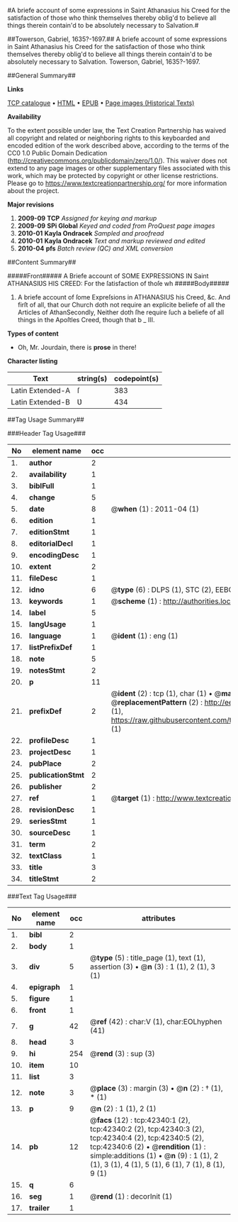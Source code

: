 #A briefe account of some expressions in Saint Athanasius his Creed for the satisfaction of those who think themselves thereby oblig'd to believe all things therein contain'd to be absolutely necessary to Salvation.#

##Towerson, Gabriel, 1635?-1697.##
A briefe account of some expressions in Saint Athanasius his Creed for the satisfaction of those who think themselves thereby oblig'd to believe all things therein contain'd to be absolutely necessary to Salvation.
Towerson, Gabriel, 1635?-1697.

##General Summary##

**Links**

[TCP catalogue](http://www.ota.ox.ac.uk/tcp/)  • 
[HTML](http://tei.it.ox.ac.uk/tcp/Texts-HTML/free/A62/A62997.html)  • 
[EPUB](http://tei.it.ox.ac.uk/tcp/Texts-EPUB/free/A62/A62997.epub) • 
[Page images (Historical Texts)](https://historicaltexts.jisc.ac.uk/eebo-09053844e)

**Availability**

To the extent possible under law, the Text Creation Partnership has waived all copyright and related or neighboring rights to this keyboarded and encoded edition of the work described above, according to the terms of the CC0 1.0 Public Domain Dedication (http://creativecommons.org/publicdomain/zero/1.0/). This waiver does not extend to any page images or other supplementary files associated with this work, which may be protected by copyright or other license restrictions. Please go to https://www.textcreationpartnership.org/ for more information about the project.

**Major revisions**

1. __2009-09__ __TCP__ *Assigned for keying and markup*
1. __2009-09__ __SPi Global__ *Keyed and coded from ProQuest page images*
1. __2010-01__ __Kayla Ondracek__ *Sampled and proofread*
1. __2010-01__ __Kayla Ondracek__ *Text and markup reviewed and edited*
1. __2010-04__ __pfs__ *Batch review (QC) and XML conversion*

##Content Summary##

#####Front#####
A Briefe account of SOME EXPRESSIONS IN Saint ATHANASIƲS HIS CREED: For the ſatisfaction of thoſe wh
#####Body#####

1. A briefe account of ſome Expreſsions in ATHANASIUS his Creed, &c.
And firſt of all, that our Church doth not require an explicite beliefe of all the Articles of AthanSecondly, Neither doth ſhe require ſuch a beliefe of all things in the Apoſtles Creed, though that b
    _ III.

**Types of content**

  * Oh, Mr. Jourdain, there is **prose** in there!

**Character listing**


|Text|string(s)|codepoint(s)|
|---|---|---|
|Latin Extended-A|ſ|383|
|Latin Extended-B|Ʋ|434|

##Tag Usage Summary##

###Header Tag Usage###

|No|element name|occ|attributes|
|---|---|---|---|
|1.|__author__|2||
|2.|__availability__|1||
|3.|__biblFull__|1||
|4.|__change__|5||
|5.|__date__|8| @__when__ (1) : 2011-04 (1)|
|6.|__edition__|1||
|7.|__editionStmt__|1||
|8.|__editorialDecl__|1||
|9.|__encodingDesc__|1||
|10.|__extent__|2||
|11.|__fileDesc__|1||
|12.|__idno__|6| @__type__ (6) : DLPS (1), STC (2), EEBO-CITATION (1), OCLC (1), VID (1)|
|13.|__keywords__|1| @__scheme__ (1) : http://authorities.loc.gov/ (1)|
|14.|__label__|5||
|15.|__langUsage__|1||
|16.|__language__|1| @__ident__ (1) : eng (1)|
|17.|__listPrefixDef__|1||
|18.|__note__|5||
|19.|__notesStmt__|2||
|20.|__p__|11||
|21.|__prefixDef__|2| @__ident__ (2) : tcp (1), char (1)  •  @__matchPattern__ (2) : ([0-9\-]+):([0-9IVX]+) (1), (.+) (1)  •  @__replacementPattern__ (2) : http://eebo.chadwyck.com/downloadtiff?vid=$1&page=$2 (1), https://raw.githubusercontent.com/textcreationpartnership/Texts/master/tcpchars.xml#$1 (1)|
|22.|__profileDesc__|1||
|23.|__projectDesc__|1||
|24.|__pubPlace__|2||
|25.|__publicationStmt__|2||
|26.|__publisher__|2||
|27.|__ref__|1| @__target__ (1) : http://www.textcreationpartnership.org/docs/. (1)|
|28.|__revisionDesc__|1||
|29.|__seriesStmt__|1||
|30.|__sourceDesc__|1||
|31.|__term__|2||
|32.|__textClass__|1||
|33.|__title__|3||
|34.|__titleStmt__|2||


###Text Tag Usage###

|No|element name|occ|attributes|
|---|---|---|---|
|1.|__bibl__|2||
|2.|__body__|1||
|3.|__div__|5| @__type__ (5) : title_page (1), text (1), assertion (3)  •  @__n__ (3) : 1 (1), 2 (1), 3 (1)|
|4.|__epigraph__|1||
|5.|__figure__|1||
|6.|__front__|1||
|7.|__g__|42| @__ref__ (42) : char:V (1), char:EOLhyphen (41)|
|8.|__head__|3||
|9.|__hi__|254| @__rend__ (3) : sup (3)|
|10.|__item__|10||
|11.|__list__|3||
|12.|__note__|3| @__place__ (3) : margin (3)  •  @__n__ (2) : † (1), * (1)|
|13.|__p__|9| @__n__ (2) : 1 (1), 2 (1)|
|14.|__pb__|12| @__facs__ (12) : tcp:42340:1 (2), tcp:42340:2 (2), tcp:42340:3 (2), tcp:42340:4 (2), tcp:42340:5 (2), tcp:42340:6 (2)  •  @__rendition__ (1) : simple:additions (1)  •  @__n__ (9) : 1 (1), 2 (1), 3 (1), 4 (1), 5 (1), 6 (1), 7 (1), 8 (1), 9 (1)|
|15.|__q__|6||
|16.|__seg__|1| @__rend__ (1) : decorInit (1)|
|17.|__trailer__|1||
